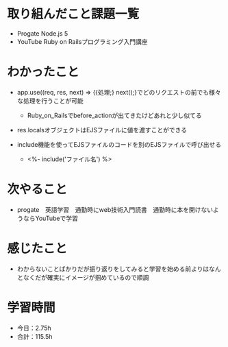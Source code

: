 # 取り組んだこと課題一覧
- Progate Node.js 5
- YouTube Ruby on Railsプログラミング入門講座
# わかったこと
- app.use((req, res, next) => {{処理;} next();}でどのリクエストの前でも様々な処理を行うことが可能

    - Ruby_on_Railsでbefore_actionが出てきたけどあれと少し似てる
- res.localsオブジェクトはEJSファイルに値を渡すことができる
- include機能を使ってEJSファイルのコードを別のEJSファイルで呼び出せる

    - <%- include('ファイル名') %>
# 次やること
- progate　英語学習　通勤時にweb技術入門読書　通勤時に本を開けないようならYouTubeで学習
# 感じたこと
- わからないことばかりだが振り返りをしてみると学習を始める前よりはなんとなくだが確実にイメージが掴めているので順調
# 学習時間
- 今日：2.75h
- 合計：115.5h